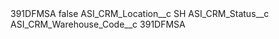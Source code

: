 <?xml version="1.0" encoding="UTF-8"?>
<CustomMetadata xmlns="http://soap.sforce.com/2006/04/metadata" xmlns:xsi="http://www.w3.org/2001/XMLSchema-instance" xmlns:xsd="http://www.w3.org/2001/XMLSchema">
    <label>391DFMSA</label>
    <protected>false</protected>
    <values>
        <field>ASI_CRM_Location__c</field>
        <value xsi:type="xsd:string">SH</value>
    </values>
    <values>
        <field>ASI_CRM_Status__c</field>
        <value xsi:nil="true"/>
    </values>
    <values>
        <field>ASI_CRM_Warehouse_Code__c</field>
        <value xsi:type="xsd:string">391DFMSA</value>
    </values>
</CustomMetadata>
